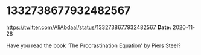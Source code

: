 # 1332738677932482567
https://twitter.com/AliAbdaal/status/1332738677932482567
**Date:** 2020-11-28

Have you read the book 'The Procrastination Equation' by Piers Steel?
